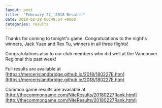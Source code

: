 ```yaml
---
layout: post
title:  "February 27, 2018 Results"
date: 2018-02-28 06:48:54 +0000
categories: results
---
```

Thanks for coming to tonight's game. Congratulations to the night's winners, Jack Yuan and Rex Tu, winners in all three flights!

Congratulations also to our club members who did well at the Vancouver Regional this past week!

Full results are available at [https://mercerislandbridge.github.io/2018/180227E.htm](https://mercerislandbridge.github.io/2018/180227E.htm)

Common game results are available at [http://thecommongame.com/NiteResults/20180227Rank.html](http://thecommongame.com/NiteResults/20180227Rank.html)
